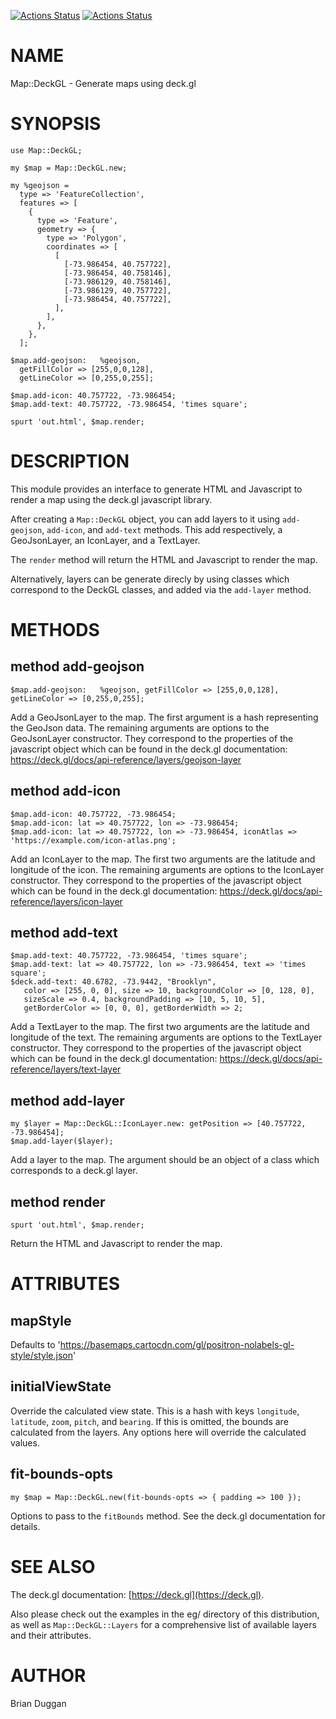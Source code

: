 [![Actions Status](https://github.com/bduggan/raku-map-deckgl/actions/workflows/linux.yml/badge.svg)](https://github.com/bduggan/raku-map-deckgl/actions/workflows/linux.yml)
[![Actions Status](https://github.com/bduggan/raku-map-deckgl/actions/workflows/macos.yml/badge.svg)](https://github.com/bduggan/raku-map-deckgl/actions/workflows/macos.yml)

NAME
====

Map::DeckGL - Generate maps using deck.gl

SYNOPSIS
========

    use Map::DeckGL;

    my $map = Map::DeckGL.new;

    my %geojson =
      type => 'FeatureCollection',
      features => [
        {
          type => 'Feature',
          geometry => {
            type => 'Polygon',
            coordinates => [
              [
                [-73.986454, 40.757722],
                [-73.986454, 40.758146],
                [-73.986129, 40.758146],
                [-73.986129, 40.757722],
                [-73.986454, 40.757722],
              ],
            ],
          },
        },
      ];

    $map.add-geojson:	%geojson,
      getFillColor => [255,0,0,128],
      getLineColor => [0,255,0,255];

    $map.add-icon: 40.757722, -73.986454;
    $map.add-text: 40.757722, -73.986454, 'times square';

    spurt 'out.html', $map.render;

DESCRIPTION
===========

This module provides an interface to generate HTML and Javascript to render a map using the deck.gl javascript library.

After creating a `Map::DeckGL` object, you can add layers to it using `add-geojson`, `add-icon`, and `add-text` methods. This add respectively, a GeoJsonLayer, an IconLayer, and a TextLayer.

The `render` method will return the HTML and Javascript to render the map.

Alternatively, layers can be generate direcly by using classes which correspond to the DeckGL classes, and added via the `add-layer` method.

METHODS
=======

method add-geojson
------------------

    $map.add-geojson:	%geojson, getFillColor => [255,0,0,128], getLineColor => [0,255,0,255];

Add a GeoJsonLayer to the map. The first argument is a hash representing the GeoJson data. The remaining arguments are options to the GeoJsonLayer constructor. They correspond to the properties of the javascript object which can be found in the deck.gl documentation: https://deck.gl/docs/api-reference/layers/geojson-layer

method add-icon
---------------

    $map.add-icon: 40.757722, -73.986454;
    $map.add-icon: lat => 40.757722, lon => -73.986454;
    $map.add-icon: lat => 40.757722, lon => -73.986454, iconAtlas => 'https://example.com/icon-atlas.png';

Add an IconLayer to the map. The first two arguments are the latitude and longitude of the icon. The remaining arguments are options to the IconLayer constructor. They correspond to the properties of the javascript object which can be found in the deck.gl documentation: https://deck.gl/docs/api-reference/layers/icon-layer

method add-text
---------------

    $map.add-text: 40.757722, -73.986454, 'times square';
    $map.add-text: lat => 40.757722, lon => -73.986454, text => 'times square';
    $deck.add-text: 40.6782, -73.9442, "Brooklyn",
       color => [255, 0, 0], size => 10, backgroundColor => [0, 128, 0],
       sizeScale => 0.4, backgroundPadding => [10, 5, 10, 5],
       getBorderColor => [0, 0, 0], getBorderWidth => 2;

Add a TextLayer to the map. The first two arguments are the latitude and longitude of the text. The remaining arguments are options to the TextLayer constructor. They correspond to the properties of the javascript object which can be found in the deck.gl documentation: https://deck.gl/docs/api-reference/layers/text-layer

method add-layer
----------------

    my $layer = Map::DeckGL::IconLayer.new: getPosition => [40.757722, -73.986454];
    $map.add-layer($layer);

Add a layer to the map. The argument should be an object of a class which corresponds to a deck.gl layer.

method render
-------------

    spurt 'out.html', $map.render;

Return the HTML and Javascript to render the map.

ATTRIBUTES
==========

mapStyle
--------

Defaults to 'https://basemaps.cartocdn.com/gl/positron-nolabels-gl-style/style.json'

initialViewState
----------------

Override the calculated view state. This is a hash with keys `longitude`, `latitude`, `zoom`, `pitch`, and `bearing`. If this is omitted, the bounds are calculated from the layers. Any options here will override the calculated values.

fit-bounds-opts
---------------

    my $map = Map::DeckGL.new(fit-bounds-opts => { padding => 100 });

Options to pass to the `fitBounds` method. See the deck.gl documentation for details.

SEE ALSO
========

The deck.gl documentation: [https://deck.gl](https://deck.gl).

Also please check out the examples in the eg/ directory of this distribution, as well as `Map::DeckGL::Layers` for a comprehensive list of available layers and their attributes.

AUTHOR
======

Brian Duggan


